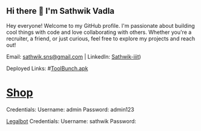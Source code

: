 ## Hi there 👋 I'm Sathwik Vadla

Hey everyone! Welcome to my GitHub profile. I'm passionate about building cool things with code and love collaborating with others. Whether you're a recruiter, a friend, or just curious, feel free to explore my projects and reach out!

Email: sathwik.sns@gmail.com | LinkedIn: [Sathwik-iiit](https://www.linkedin.com/in/sathwik-vadla-s311/))

Deployed Links: 
#[ToolBunch.apk](https://github.com/sathwikiiit/ToolBunch/releases/download/22112024/ToolBunch.apk)

# [Shop](https://sansei.onrender.com) 
Credentials:
Username: admin
Password: admin123

[Legalbot](https://legalbot-9mno.onrender.com/login)
Credentials:
Username: sathwik
Password: <space>
